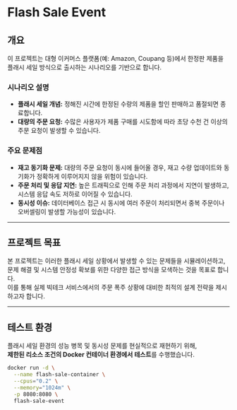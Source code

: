 # Flash Sale Event

## 개요
이 프로젝트는 대형 이커머스 플랫폼(예: Amazon, Coupang 등)에서 한정판 제품을 플래시 세일 방식으로 출시하는 시나리오를 기반으로 합니다.

### 시나리오 설명
- **플래시 세일 개념:** 정해진 시간에 한정된 수량의 제품을 할인 판매하고 품절되면 종료합니다.
- **대량의 주문 요청:** 수많은 사용자가 제품 구매를 시도함에 따라 초당 수천 건 이상의 주문 요청이 발생할 수 있습니다.

### 주요 문제점
- **재고 동기화 문제:** 대량의 주문 요청이 동시에 들어올 경우, 재고 수량 업데이트와 동기화가 정확하게 이루어지지 않을 위험이 있습니다.
- **주문 처리 및 응답 지연:** 높은 트래픽으로 인해 주문 처리 과정에서 지연이 발생하고, 시스템 응답 속도 저하로 이어질 수 있습니다.
- **동시성 이슈:** 데이터베이스 접근 시 동시에 여러 주문이 처리되면서 중복 주문이나 오버셀링이 발생할 가능성이 있습니다.

---

## 프로젝트 목표
본 프로젝트는 이러한 플래시 세일 상황에서 발생할 수 있는 문제들을 시뮬레이션하고,  
문제 해결 및 시스템 안정성 확보를 위한 다양한 접근 방식을 모색하는 것을 목표로 합니다.  
이를 통해 실제 빅테크 서비스에서의 주문 폭주 상황에 대비한 최적의 설계 전략을 제시하고자 합니다.

---

## 테스트 환경

플래시 세일 환경의 성능 병목 및 동시성 문제를 현실적으로 재현하기 위해,  
**제한된 리소스 조건의 Docker 컨테이너 환경에서 테스트**를 수행했습니다.

```bash
docker run -d \
  --name flash-sale-container \
  --cpus="0.2" \
  --memory="1024m" \
  -p 8080:8080 \
  flash-sale-event
